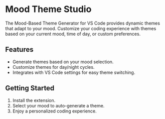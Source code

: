 # Mood Theme Studio

The Mood-Based Theme Generator for VS Code provides dynamic themes that adapt to your mood. Customize your coding experience with themes based on your current mood, time of day, or custom preferences.

## Features
- Generate themes based on your mood selection.
- Customize themes for day/night cycles.
- Integrates with VS Code settings for easy theme switching.

## Getting Started
1. Install the extension.
2. Select your mood to auto-generate a theme.
3. Enjoy a personalized coding experience.
